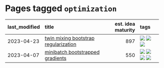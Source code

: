 # Pages tagged `optimization`

|last_modified|title|est. idea maturity|tags
|:---|:---|---:|:---|
|2023-04-23|[twin mixing bootstrap regularization](../twin_mixing_dropout.md)|897|[![](https://img.shields.io/badge/tag-experimental-fe4dc)](../tags/experimental.md) [![](https://img.shields.io/badge/tag-optimization-50c04b)](../tags/optimization.md) [![](https://img.shields.io/badge/tag-scaling-b08442)](../tags/scaling.md)|
|2023-04-07|[minibatch bootstrapped gradients](../minibatch-bootstrapped-gradients.md)|550|[![](https://img.shields.io/badge/tag-experimental-fe4dc)](../tags/experimental.md) [![](https://img.shields.io/badge/tag-optimization-50c04b)](../tags/optimization.md) [![](https://img.shields.io/badge/tag-training-ad342b)](../tags/training.md) [![](https://img.shields.io/badge/tag-wip-7c795e)](../tags/wip.md)|